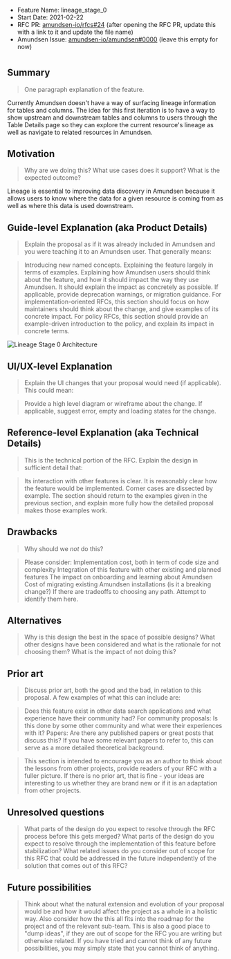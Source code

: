 - Feature Name: lineage_stage_0
- Start Date: 2021-02-22
- RFC PR: [amundsen-io/rfcs#24](https://github.com/amundsen-io/rfcs/pull/24) (after opening the RFC PR, update this with a link to it and update the file name)
- Amundsen Issue: [amundsen-io/amundsen#0000](https://github.com/amundsen-io/amundsen/issues/0000) (leave this empty for now)

# <RFC title>

## Summary

> One paragraph explanation of the feature.

Currently Amundsen doesn't have a way of surfacing lineage information for tables and columns. The idea for this first iteration is to have a way to show upstream and downstream tables and columns to users through the Table Details page so they can explore the current resource's lineage as well as navigate to related resources in Amundsen.

## Motivation

> Why are we doing this? What use cases does it support? What is the expected outcome?

Lineage is essential to improving data discovery in Amundsen because it allows users to know where the data for a given resource is coming from as well as where this data is used downstream. 


## Guide-level Explanation (aka Product Details)

> Explain the proposal as if it was already included in Amundsen and you were teaching it to an Amundsen user. That generally means:

> Introducing new named concepts.
> Explaining the feature largely in terms of examples.
> Explaining how Amundsen users should think about the feature, and how it should impact the way they use Amundsen. It should explain the impact as concretely as possible.
> If applicable, provide deprecation warnings, or migration guidance.
> For implementation-oriented RFCs, this section should focus on how maintainers should think about the change, and give examples of its concrete impact. For policy RFCs, this section should provide an example-driven introduction to the policy, and explain its impact in concrete terms.

![Lineage Stage 0 Architecture](https://github.com/amundsen-io/rfcs/assets/lineage_arch.png)


## UI/UX-level Explanation

> Explain the UI changes that your proposal would need (if applicable). This could mean:

> Provide a high level diagram or wireframe about the change.
> If applicable, suggest error, empty and loading states for the change.

## Reference-level Explanation (aka Technical Details)

> This is the technical portion of the RFC. Explain the design in sufficient detail that:

> Its interaction with other features is clear.
> It is reasonably clear how the feature would be implemented.
> Corner cases are dissected by example.
> The section should return to the examples given in the previous section, and explain more fully how the detailed proposal makes those examples work.



## Drawbacks

> Why should we _not_ do this?

> Please consider:
> Implementation cost, both in term of code size and complexity
> Integration of this feature with other existing and planned features
> The impact on onboarding and learning about Amundsen
> Cost of migrating existing Amundsen installations (is it a breaking change?)
> If there are tradeoffs to choosing any path. Attempt to identify them here.

## Alternatives

> Why is this design the best in the space of possible designs?
> What other designs have been considered and what is the rationale for not choosing them?
> What is the impact of not doing this?

## Prior art

> Discuss prior art, both the good and the bad, in relation to this proposal. A few examples of what this can include are:

> Does this feature exist in other data search applications and what experience have their community had?
> For community proposals: Is this done by some other community and what were their experiences with it?
> Papers: Are there any published papers or great posts that discuss this? If you have some relevant papers to refer to, this can serve as a more detailed theoretical background.

> This section is intended to encourage you as an author to think about the lessons from other projects, provide readers of your RFC with a fuller picture. If there is no prior art, that is fine - your ideas are interesting to us whether they are brand new or if it is an adaptation from other projects.

## Unresolved questions

> What parts of the design do you expect to resolve through the RFC process before this gets merged?
> What parts of the design do you expect to resolve through the implementation of this feature before stabilization?
> What related issues do you consider out of scope for this RFC that could be addressed in the future independently of the solution that comes out of this RFC?

## Future possibilities

> Think about what the natural extension and evolution of your proposal would be and how it would affect the project as a whole in a holistic way. Also consider how the this all fits into the roadmap for the project and of the relevant sub-team.
> This is also a good place to "dump ideas", if they are out of scope for the RFC you are writing but otherwise related.
> If you have tried and cannot think of any future possibilities, you may simply state that you cannot think of anything.

